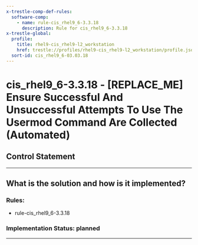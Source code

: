 ```yaml
---
x-trestle-comp-def-rules:
  software-comp:
    - name: rule-cis_rhel9_6-3.3.18
      description: Rule for cis_rhel9_6-3.3.18
x-trestle-global:
  profile:
    title: rhel9-cis_rhel9-l2_workstation
    href: trestle://profiles/rhel9-cis_rhel9-l2_workstation/profile.json
  sort-id: cis_rhel9_6-03.03.18
---
```


# cis_rhel9_6-3.3.18 - \[REPLACE_ME\] Ensure Successful And Unsuccessful Attempts To Use The Usermod Command Are Collected (Automated)

## Control Statement

______________________________________________________________________

## What is the solution and how is it implemented?

<!-- For implementation status enter one of: implemented, partial, planned, alternative, not-applicable -->

<!-- Note that the list of rules under ### Rules: is read-only and changes will not be captured after assembly to JSON -->

<!-- Add control implementation description here for control: cis_rhel9_6-3.3.18 -->

### Rules:

  - rule-cis_rhel9_6-3.3.18

### Implementation Status: planned

______________________________________________________________________
